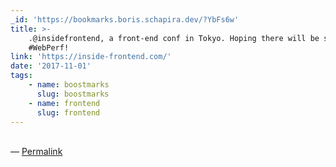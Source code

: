 ```yaml
---
_id: 'https://bookmarks.boris.schapira.dev/?YbFs6w'
title: >-
    .@insidefrontend, a front-end conf in Tokyo. Hoping there will be some
    #WebPerf!
link: 'https://inside-frontend.com/'
date: '2017-11-01'
tags:
    - name: boostmarks
      slug: boostmarks
    - name: frontend
      slug: frontend
---
```


<br>&#8212;
<a href="https://bookmarks.boris.schapira.dev/?YbFs6w" title="Permalink">Permalink</a>

